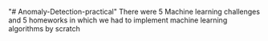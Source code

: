 "# Anomaly-Detection-practical" 
There were 5 Machine learning challenges and 5 homeworks in which we had to implement machine learning algorithms by scratch
